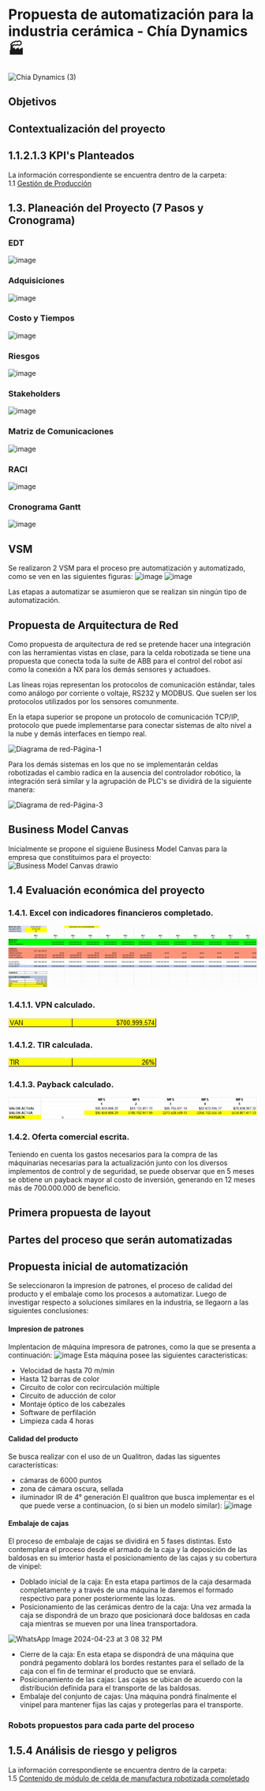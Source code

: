 # Propuesta de automatización para la industria cerámica - Chía Dynamics :factory:
![Chia Dynamics (3)](https://github.com/dfcantors/Proyecto_APM/assets/82415576/4d8c8762-f4c8-48ab-99b0-9d2236f686b9)

## Objetivos

## Contextualización del proyecto

## 1.1.2.1.3 KPI's Planteados
La información correspondiente se encuentra dentro de la carpeta:
<br>
        1.1 [Gestión de Producción](https://github.com/dfcantors/Proyecto_APM/tree/main/1.%20Seccion%20de%20Producto/1.1.%20Gestion%20de%20Produccion)
        
## 1.3. Planeación del Proyecto (7 Pasos y Cronograma)
### EDT
![image](https://github.com/dfcantors/Proyecto_APM/assets/82415576/fae0568f-3207-43e5-95a1-0bb6bb61e4cb)
### Adquisiciones
![image](https://github.com/dfcantors/Proyecto_APM/assets/82415576/4d1bf957-31d1-4d04-a3e4-e632fc9817ac)
### Costo y Tiempos
![image](https://github.com/dfcantors/Proyecto_APM/assets/82415576/faabf7e8-9550-4612-a282-fa2c23c06098)
### Riesgos
![image](https://github.com/dfcantors/Proyecto_APM/assets/82415576/742736bd-3dc1-471a-b2ba-27741c3ef9c3)
### Stakeholders
![image](https://github.com/dfcantors/Proyecto_APM/assets/82415576/b917c409-9bb9-4b9b-a19a-fa85ac14ea3b)
### Matriz de Comunicaciones
![image](https://github.com/dfcantors/Proyecto_APM/assets/82415576/3f99db54-fbb3-424d-a4e8-377516b981f4)
### RACI
![image](https://github.com/dfcantors/Proyecto_APM/assets/82415576/13c69598-0434-48d8-9823-c905c539a79c)
### Cronograma Gantt
![image](https://github.com/dfcantors/Proyecto_APM/assets/83465309/a46352c6-846e-4887-8761-d30230babd30)



## VSM
  Se realizaron  2 VSM para el proceso pre automatización y automatizado, como se ven en las siguientes figuras:
  ![image](https://github.com/dfcantors/Proyecto_APM/blob/main/1.%20Seccion%20de%20Producto/1.1.%20Gestion%20de%20Produccion/1.1.2.2.1.%20VSM%20pre-automatización.png)
  ![image](https://github.com/dfcantors/Proyecto_APM/blob/main/1.%20Seccion%20de%20Producto/1.1.%20Gestion%20de%20Produccion/1.1.2.2.2.%20VSM%20pos-automatización.png)

  Las etapas a automatizar se asumieron que se realizan sin ningún tipo de automatización.

## Propuesta de Arquitectura de Red

Como propuesta de arquitectura de red se pretende hacer una integración con las herramientas vistas en clase, para la celda robotizada se tiene una propuesta que conecta toda la suite de ABB para el control del robot así como la conexión a NX para los demás sensores y actuadoes.

Las líneas rojas representan los protocolos de comunicación estándar, tales como análogo por corriente o voltaje, RS232 y MODBUS. Que suelen ser los protocolos utilizados por los sensores comunmente.

En la etapa superior se propone un protocolo de comunicación TCP/IP, protocolo que puede implementarse para conectar sistemas de alto nivel a la nube y demás interfaces en tiempo real.

![Diagrama de red-Página-1](https://github.com/dfcantors/Proyecto_APM/assets/51063831/fa50e89b-f4bf-45d0-9401-13e3ba98b44f)

Para los demás sistemas en los que no se implementarán celdas robotizadas el cambio radica en la ausencia del controlador robótico, la integración será similar y la agrupación de PLC's se dividirá de la siguiente manera:

![Diagrama de red-Página-3](https://github.com/dfcantors/Proyecto_APM/assets/51063831/6665e4f5-1fd4-45d6-9d08-94c6b3611c3d)


## Business Model Canvas

Inicialmente se propone el siguiene Business Model Canvas para la empresa que constituimos para el proyecto:
![Business Model Canvas drawio](https://github.com/dfcantors/Proyecto_APM/assets/51063831/4c971e23-9043-4a2b-880d-9d04d4d4dff8)



## 1.4 Evaluación económica del proyecto

### 1.4.1.	Excel con indicadores financieros completado.
![image](https://github.com/dfcantors/Proyecto_APM/blob/main/1.%20Seccion%20de%20Producto/1.4.%20Evaluacion%20Economica/1.4.1%20Excel.png)

### 1.4.1.1.	 VPN calculado.
![image](https://github.com/dfcantors/Proyecto_APM/blob/main/1.%20Seccion%20de%20Producto/1.4.%20Evaluacion%20Economica/1.4.1.1%20VPN.png)

### 1.4.1.2.	 TIR calculada.
![image](https://github.com/dfcantors/Proyecto_APM/blob/main/1.%20Seccion%20de%20Producto/1.4.%20Evaluacion%20Economica/1.4.1.2%20TIR.png)

### 1.4.1.3.	 Payback calculado.
![image](https://github.com/dfcantors/Proyecto_APM/blob/main/1.%20Seccion%20de%20Producto/1.4.%20Evaluacion%20Economica/1.4.1.3%20Payback.png)

### 1.4.2.	Oferta comercial escrita.

Teniendo en cuenta los gastos necesarios para la compra de las máquinarias necesarias para la actualización junto con los diversos implementos de control y de seguridad, se puede observar que en 5 meses se obtiene un payback mayor al costo de inversión, generando en 12 meses más de 700.000.000 de beneficio.


## Primera propuesta de layout

## Partes del proceso que serán automatizadas

## Propuesta inicial de automatización
Se seleccionaron la impresion de patrones, el proceso de calidad del producto y el embalaje como los procesos a automatizar. Luego de investigar respecto a soluciones similares en la industria, se llegaorn a las siguientes conclusiones:
#### Impresion de patrones
 Implentacion de máquina impresora de patrones, como la que se presenta a continuación:
 ![image](https://github.com/dfcantors/Proyecto_APM/blob/main/1.%20Seccion%20de%20Producto/1.5.%20Celda%20Robotizada/Análisis%20de%20Riesgo/Maquina%20de%20impresion.jpg)
 Esta máquina posee las siguientes caracteristicas:
- Velocidad de hasta 70 m/min
- Hasta 12 barras de color
- Circuito de color con recirculación múltiple
- Circuito de aducción de color
- Montaje óptico de los cabezales
- Software de perfilación
- Limpieza cada 4 horas


#### Calidad del producto
Se busca realizar con el uso de un Qualitron, dadas las siguentes características:
- cámaras de 6000 puntos
- zona de cámara oscura, sellada
- iluminador IR de 4° generación
El qualitron que busca implementar es el que puede verse a continuacion, (o si bien un modelo similar):
![image](https://github.com/dfcantors/Proyecto_APM/blob/main/1.%20Seccion%20de%20Producto/1.5.%20Celda%20Robotizada/Análisis%20de%20Riesgo/Qualitron.jpg)

#### Embalaje de cajas

El proceso de embalaje de cajas se dividirá en 5 fases distintas. Esto contemplara el proceso desde el armado de la caja y la deposición de las baldosas en su imterior hasta el posicionamiento de las cajas y su cobertura de vinipel:

- Doblado inicial de la caja: En esta etapa partimos de la caja desarmada completamente y a través de una máquina le daremos el formado respectivo para poner posteriormente las lozas.
- Posicionamiento de las cerámicas dentro de la caja: Una vez armada la caja se dispondrá de un brazo que posicionará doce baldosas en cada caja mientras se mueven por una línea transportadora.

![WhatsApp Image 2024-04-23 at 3 08 32 PM](https://github.com/dfcantors/Proyecto_APM/assets/51063831/40bb5654-509c-41a8-a91d-ee6f792a28dc)

  
- Cierre de la caja: En esta etapa se dispondrá de una máquina que pondrá pegamento doblará los bordes restantes para el sellado de la caja con el fin de terminar el producto que se enviará.
- Posicionamiento de las cajas: Las cajas se ubican de acuerdo con la distribución definida para el transporte de las baldosas.
- Embalaje del conjunto de cajas: Una máquina pondrá finalmente el vinipel para mantener fijas las cajas y protegerlas para el transporte.
 

### Robots propuestos para cada parte del proceso

## 1.5.4 Análisis de riesgo y peligros
La información correspondiente se encuentra dentro de la carpeta:
<br>
        1.5 [Contenido de módulo de celda de manufactura robotizada completado](https://github.com/dfcantors/Proyecto_APM/tree/main/1.%20Seccion%20de%20Producto/1.5.%20Celda%20Robotizada)
        
        
